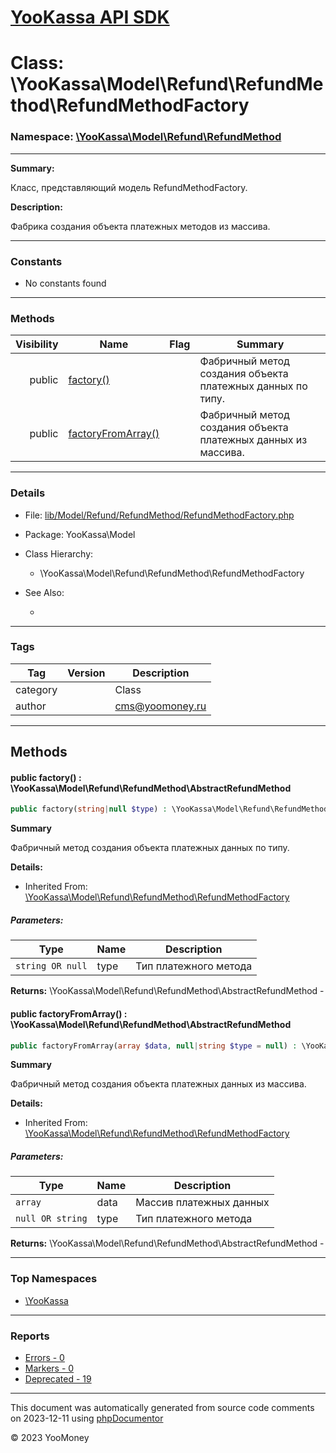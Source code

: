 # [YooKassa API SDK](../home.md)

# Class: \YooKassa\Model\Refund\RefundMethod\RefundMethodFactory
### Namespace: [\YooKassa\Model\Refund\RefundMethod](../namespaces/yookassa-model-refund-refundmethod.md)
---
**Summary:**

Класс, представляющий модель RefundMethodFactory.

**Description:**

Фабрика создания объекта платежных методов из массива.

---
### Constants
* No constants found

---
### Methods
| Visibility | Name | Flag | Summary |
| ----------:| ---- | ---- | ------- |
| public | [factory()](../classes/YooKassa-Model-Refund-RefundMethod-RefundMethodFactory.md#method_factory) |  | Фабричный метод создания объекта платежных данных по типу. |
| public | [factoryFromArray()](../classes/YooKassa-Model-Refund-RefundMethod-RefundMethodFactory.md#method_factoryFromArray) |  | Фабричный метод создания объекта платежных данных из массива. |

---
### Details
* File: [lib/Model/Refund/RefundMethod/RefundMethodFactory.php](../../lib/Model/Refund/RefundMethod/RefundMethodFactory.php)
* Package: YooKassa\Model
* Class Hierarchy:
  * \YooKassa\Model\Refund\RefundMethod\RefundMethodFactory

* See Also:
  * [](https://yookassa.ru/developers/api)

---
### Tags
| Tag | Version | Description |
| --- | ------- | ----------- |
| category |  | Class |
| author |  | cms@yoomoney.ru |

---
## Methods
<a name="method_factory" class="anchor"></a>
#### public factory() : \YooKassa\Model\Refund\RefundMethod\AbstractRefundMethod

```php
public factory(string|null $type) : \YooKassa\Model\Refund\RefundMethod\AbstractRefundMethod
```

**Summary**

Фабричный метод создания объекта платежных данных по типу.

**Details:**
* Inherited From: [\YooKassa\Model\Refund\RefundMethod\RefundMethodFactory](../classes/YooKassa-Model-Refund-RefundMethod-RefundMethodFactory.md)

##### Parameters:
| Type | Name | Description |
| ---- | ---- | ----------- |
| <code lang="php">string OR null</code> | type  | Тип платежного метода |

**Returns:** \YooKassa\Model\Refund\RefundMethod\AbstractRefundMethod - 


<a name="method_factoryFromArray" class="anchor"></a>
#### public factoryFromArray() : \YooKassa\Model\Refund\RefundMethod\AbstractRefundMethod

```php
public factoryFromArray(array $data, null|string $type = null) : \YooKassa\Model\Refund\RefundMethod\AbstractRefundMethod
```

**Summary**

Фабричный метод создания объекта платежных данных из массива.

**Details:**
* Inherited From: [\YooKassa\Model\Refund\RefundMethod\RefundMethodFactory](../classes/YooKassa-Model-Refund-RefundMethod-RefundMethodFactory.md)

##### Parameters:
| Type | Name | Description |
| ---- | ---- | ----------- |
| <code lang="php">array</code> | data  | Массив платежных данных |
| <code lang="php">null OR string</code> | type  | Тип платежного метода |

**Returns:** \YooKassa\Model\Refund\RefundMethod\AbstractRefundMethod - 



---

### Top Namespaces

* [\YooKassa](../namespaces/yookassa.md)

---

### Reports
* [Errors - 0](../reports/errors.md)
* [Markers - 0](../reports/markers.md)
* [Deprecated - 19](../reports/deprecated.md)

---

This document was automatically generated from source code comments on 2023-12-11 using [phpDocumentor](http://www.phpdoc.org/)

&copy; 2023 YooMoney
